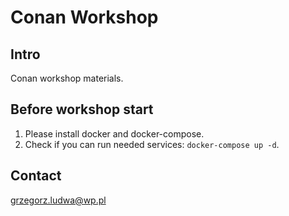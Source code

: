# Conan Workshop

## Intro

Conan workshop materials.

## Before workshop start

1. Please install docker and docker-compose.
2. Check if you can run needed services: `docker-compose up -d`.

## Contact

grzegorz.ludwa@wp.pl
